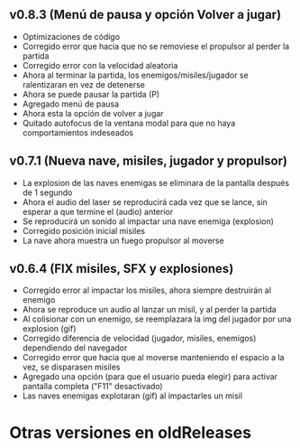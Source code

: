 ## v0.8.3 (Menú de pausa y opción Volver a jugar)
 - Optimizaciones de código
 - Corregido error que hacia que no se removiese el propulsor al perder la partida
 - Corregido error con la velocidad aleatoria
 - Ahora al terminar la partida, los enemigos/misiles/jugador se ralentizaran en vez de detenerse
 - Ahora se puede pausar la partida (P)
 - Agregado menú de pausa
 - Ahora esta la opción de volver a jugar
 - Quitado autofocus de la ventana modal para que no haya comportamientos indeseados
## v0.7.1 (Nueva nave, misiles, jugador y propulsor)
 - La explosion de las naves enemigas se eliminara de la pantalla después de 1 segundo
 - Ahora el audio del laser se reproducirá cada vez que se lance, sin esperar a que termine el (audio) anterior
 - Se reproducirá un sonido al impactar una nave enemiga (explosion)
 - Corregido posición inicial misiles
 - La nave ahora muestra un fuego propulsor al moverse
## v0.6.4 (FIX misiles, SFX y explosiones)
 - Corregido error al impactar los misiles, ahora siempre destruirán al enemigo
 - Ahora se reproduce un audio al lanzar un misil, y al perder la partida
 - Al colisionar con un enemigo, se reemplazara la img del jugador por una explosion (gif)
 - Corregido diferencia de velocidad (jugador, misiles, enemigos) dependiendo del navegador
 - Corregido error que hacia que al moverse manteniendo el espacio a la vez, se disparasen misiles
 - Agregado una opción (para que el usuario pueda elegir) para activar pantalla completa ("F11" desactivado)
 - Las naves enemigas explotaran (gif) al impactarles un misil

# Otras versiones en oldReleases